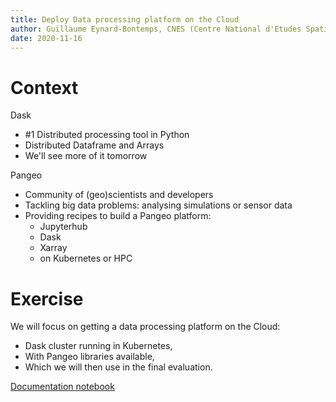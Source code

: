 ```yaml
---
title: Deploy Data processing platform on the Cloud
author: Guillaume Eynard-Bontemps, CNES (Centre National d'Etudes Spatiales - French Space Agency)
date: 2020-11-16
---
```


# Context

Dask

- #1 Distributed processing tool in Python
- Distributed Dataframe and Arrays
- We'll see more of it tomorrow

Pangeo

- Community of (geo)scientists and developers
- Tackling big data problems: analysing simulations or sensor data
- Providing recipes to build a Pangeo platform:
  - Jupyterhub
  - Dask
  - Xarray
  - on Kubernetes or HPC

# Exercise

We will focus on getting a data processing platform on the Cloud:

- Dask cluster running in Kubernetes, 
- With Pangeo libraries available,
- Which we will then use in the final evaluation.

[Documentation notebook](https://github.com/guillaumeeb/OBD/blob/master/notebooks/Kubernetes_Daskhub.ipynb)
